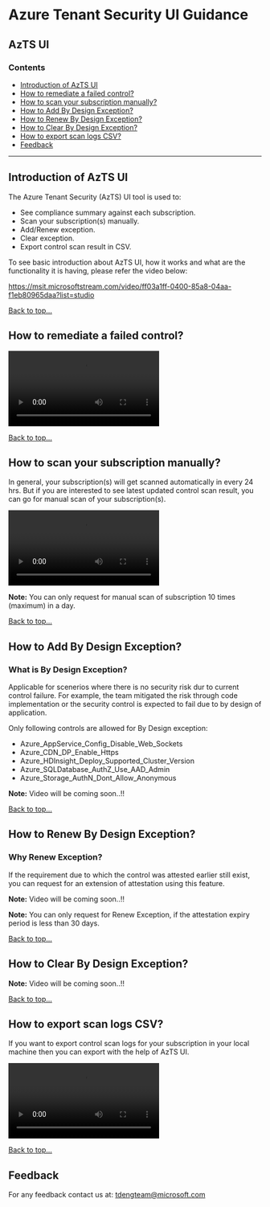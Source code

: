 # Azure Tenant Security UI Guidance

## AzTS UI
### Contents
- [Introduction of AzTS UI](Readme.md#Introduction-of-AzTS-UI)
- [How to remediate a failed control?](Readme.md#how-to-remediate-a-failed-control)
- [How to scan your subscription manually?](Readme.md#How-to-scan-your-subscription-manually)
- [How to Add By Design Exception?](Readme.md#How-to-Add-By-Design-Exception)
- [How to Renew By Design Exception?](Readme.md#How-to-Renew-By-Design-Exception)
- [How to Clear By Design Exception?](Readme.md#How-to-Clear-By-Design-Exception)
- [How to export scan logs CSV?](Readme.md#How-to-export-scan-logs-CSV?)
- [Feedback](Readme.md#Feedback)

-----------------------------------------------------------------
## Introduction of AzTS UI 
The Azure Tenant Security (AzTS) UI tool is used to:
 * See compliance summary against each subscription.
 * Scan your subscription(s) manually.
 * Add/Renew exception.
 * Clear exception.
 * Export control scan result in CSV.
 
 To see basic introduction about AzTS UI, how it works and what are the functionality it is having, please refer the video below:

 https://msit.microsoftstream.com/video/ff03a1ff-0400-85a8-04aa-f1eb80965daa?list=studio

[Back to top…](Readme.md#contents)


## How to remediate a failed control?

![Internals](../Videos/14_Remediate_Failed_Control.mp4)

[Back to top…](Readme.md#contents)

## How to scan your subscription manually?
In general, your subscription(s) will get scanned automatically in every 24 hrs. But if you are interested to see latest updated control scan result, you can go for manual scan of your subscription(s).

![Internals](../Videos/14_Scan_Subscription_Manually.mp4)

**Note:** You can only request for manual scan of subscription 10 times (maximum) in a day.

[Back to top…](Readme.md#contents)

## How to Add By Design Exception?
### What is By Design Exception?
Applicable for scenerios where there is no security risk dur to current control failure. For example, the team mitigated the risk through code implementation or the security control is expected to fail due to by design of application. 

Only following controls are allowed for By Design exception:

 * Azure_AppService_Config_Disable_Web_Sockets
 * Azure_CDN_DP_Enable_Https
 * Azure_HDInsight_Deploy_Supported_Cluster_Version
 * Azure_SQLDatabase_AuthZ_Use_AAD_Admin
 * Azure_Storage_AuthN_Dont_Allow_Anonymous

**Note:** Video will be coming soon..!!

[Back to top…](Readme.md#contents)

## How to Renew By Design Exception?
### Why Renew Exception?
If the requirement due to which the control was attested earlier still exist, you can request for an extension of attestation using this feature.

**Note:** Video will be coming soon..!!

**Note:** You can only request for Renew Exception, if the attestation expiry period is less than 30 days.

[Back to top…](Readme.md#contents)

## How to Clear By Design Exception?

**Note:** Video will be coming soon..!!

[Back to top…](Readme.md#contents)

## How to export scan logs CSV?
If you want to export control scan logs for your subscription in your local machine then you can export with the help of AzTS UI.

![Internals](../Videos/14_export_to_CSV.mp4)

[Back to top…](Readme.md#contents)

## Feedback

For any feedback contact us at: tdengteam@microsoft.com


